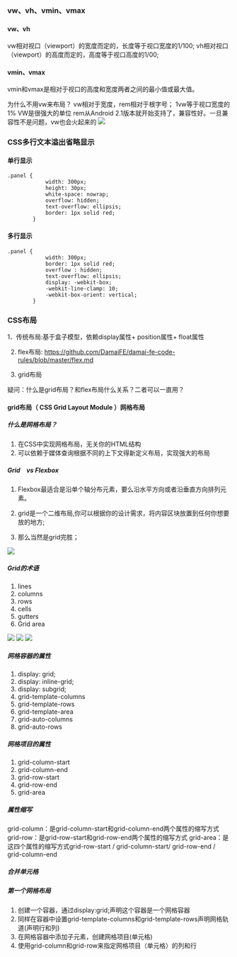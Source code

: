 ### vw、vh、vmin、vmax

#### vw、vh
vw相对视口（viewport）的宽度而定的，长度等于视口宽度的1/100;
vh相对视口（viewport）的高度而定的，高度等于视口高度的1/00;

#### vmin、vmax
vmin和vmax是相对于视口的高度和宽度两者之间的最小值或最大值。

为什么不用vw来布局？
vw相对于宽度，rem相对于根字号；
1vw等于视口宽度的1%
VW是很强大的单位
rem从Android 2.1版本就开始支持了，兼容性好。一旦兼容性不是问题，vw也会火起来的
<img src="https://github.com/cxx4869/html-css/blob/master/2017.5.22/code/1.png"/>

### CSS多行文本溢出省略显示

#### 单行显示
```
.panel {
            width: 300px;
            height: 30px;
            white-space: nowrap;
            overflow: hidden;
            text-overflow: ellipsis;
            border: 1px solid red;
        }
```

#### 多行显示
```
.panel {
            width: 300px;
            border: 1px solid red;
            overflow : hidden;
            text-overflow: ellipsis;
            display: -webkit-box;
            -webkit-line-clamp: 10;
            -webkit-box-orient: vertical;
        }
```




### CSS布局
1．传统布局:基于盒子模型，依赖display属性+ position属性+ float属性

2. flex布局: https://github.com/DamaiFE/damai-fe-code-rules/blob/master/flex.md

3. grid布局

疑问：什么是grid布局？和flex布局什么关系？二者可以一直用？

#### grid布局（ CSS Grid Layout Module ）网格布局
##### 什么是网格布局？
1. 在CSS中实现网格布局，无关你的HTML结构
2. 可以依赖于媒体查询根据不同的上下文得新定义布局，实现强大的布局



##### Grid　vs Flexbox
1. Flexbox最适合是沿单个轴分布元素，要么沿水平方向或者沿垂直方向排列元素。

2. grid是一个二维布局,你可以根据你的设计需求，将内容区块放置到任何你想要放的地方;

3. 那么当然是grid完胜；

<img src="https://github.com/cxx4869/html-css/blob/master/2017.5.22/code/2.png"/>




##### Grid的术语
1. lines
2. columns
3. rows
4. cells
5. gutters
6. Grid area
<img src="https://github.com/cxx4869/html-css/blob/master/2017.5.22/code/3.jpg"/>
<img src="https://github.com/cxx4869/html-css/blob/master/2017.5.22/code/4.jpg"/>
<img src="https://github.com/cxx4869/html-css/blob/master/2017.5.22/code/5.jpg"/>


##### 网格容器的属性
1. display: grid;
2. display: inline-grid;
3. display: subgrid;
4. grid-template-columns
5. grid-template-rows
6. grid-template-area
7. grid-auto-columns
8. grid-auto-rows


##### 网格项目的属性
1. grid-column-start
2. grid-column-end
3. grid-row-start
4. grid-row-end
5. grid-area

 
##### 属性缩写
grid-column：是grid-column-start和grid-column-end两个属性的缩写方式
grid-row：是grid-row-start和grid-row-end两个属性的缩写方式
grid-area：是这四个属性的缩写方式grid-row-start / grid-column-start/ grid-row-end / grid-column-end


##### 合并单元格




##### 第一个网格布局
1. 创建一个容器，通过display:grid;声明这个容器是一个网格容器
2. 同样在容器中设置grid-template-columns和grid-template-rows声明网格轨道(声明行和列)
3. 在网格容器中添加子元素，创建网格项目(单元格)
4. 使用grid-column和grid-row来指定网格项目（单元格）的列和行





